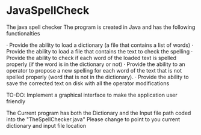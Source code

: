 # JavaSpellCheck
The java spell checker
The program is created in Java and has the following functionalties

·         Provide the ability to load a dictionary (a file that contains a list of words)
·         Provide the ability to load a file that contains the text to check the spelling
·         Provide the ability to check if each word of the loaded text is spelled properly (if the word is in the dictionary or not)
·         Provide the ability to an operator to propose a new spelling for each word of the text that is not spelled properly (word that is not in the dictionary).
·         Provide the ability to save the corrected text on disk with all the operator modifications

TO-DO:
  Implement a graphical interface to make the application user friendly
  
 The Current program has both the Dictionary and the Input file path coded into the "TheSpellChecker.java"
 Please change to point to you current dictionary and input file location
 
